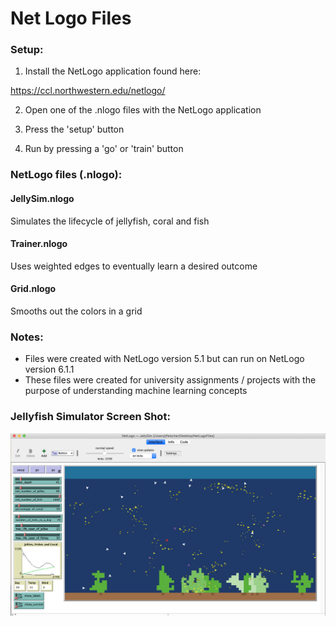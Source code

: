 # Net Logo Files

### Setup:

1. Install the NetLogo application found here:

https://ccl.northwestern.edu/netlogo/ 

2. Open one of the .nlogo files with the NetLogo application

3. Press the 'setup' button

4. Run by pressing a 'go' or 'train' button


### NetLogo files (.nlogo):

#### JellySim.nlogo

Simulates the lifecycle of jellyfish, coral and fish

#### Trainer.nlogo

Uses weighted edges to eventually learn a desired outcome

#### Grid.nlogo

Smooths out the colors in a grid

### Notes:

- Files were created with NetLogo version 5.1 but can run on NetLogo version 6.1.1
- These files were created for university assignments / projects with the purpose of understanding machine learning concepts

### Jellyfish Simulator Screen Shot:

![jelly](screenshots/jellyfish.png "jelly")

